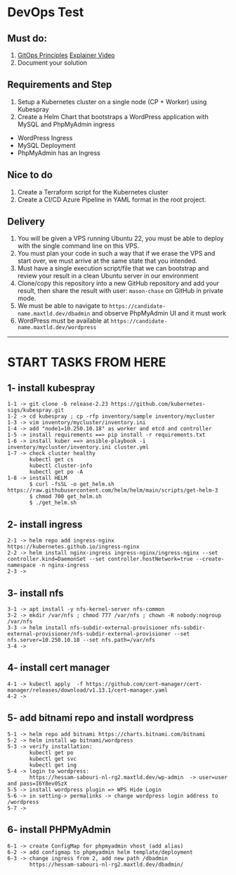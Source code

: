 # DevOps Test

## Must do:

1. [GitOps Principles](https://en.wikipedia.org/wiki/DevOps#GitOps) [Explainer Video](https://www.youtube.com/watch?v=f5EpcWp0THw)
2. Document your solution

## Requirements and Step


1. Setup a Kubernetes cluster on a single node (CP + Worker) using Kubespray
2. Create a Helm Chart that bootstraps a WordPress application with MySQL and PhpMyAdmin ingress

- WordPress Ingress
- MySQL Deployment
- PhpMyAdmin has an Ingress

## Nice to do

1. Create a Terraform script for the Kubernetes cluster
2. Create a CI/CD Azure Pipeline in YAML format in the root project.

## Delivery
1. You will be given a VPS running Ubuntu 22, you must be able to deploy with the single command line on this VPS.
2. You must plan your code in such a way that if we erase the VPS and start over, we must arrive at the same state that you intended.
3. Must have a single execution script/file that we can bootstrap and review your result in a clean Ubuntu server in our environment
4. Clone/copy this repository into a new GitHub repository and add your result, then share the result with user: `mason-chase` on GitHub in private mode.
5. We must be able to navigate to `https://candidate-name.maxtld.dev/dbadmin` and observe PhpMyAdmin UI and it must work
6. WordPress must be available at `https://candidate-name.maxtld.dev/wordpress`
*****************************************************************************************************************************

# START TASKS FROM HERE



## 1- install kubespray  
    1-1 -> git clone -b release-2.23 https://github.com/kubernetes-sigs/kubespray.git  
    1-2 -> cd kubespray ; cp -rfp inventory/sample inventory/mycluster  
    1-3 -> vim inventory/mycluster/inventory.ini
    1-4 -> add "node1=10.250.10.18" as worker and etcd and controller  
    1-5 -> install requirements ==> pip install -r requirements.txt
    1-6 -> install kuber ==> ansible-playbook -i inventory/mycluster/inventory.ini cluster.yml  
    1-7 -> check cluster healthy  
           kubectl get cs  
           kubectl cluster-info  
           kubectl get po -A  
    1-8 -> install HELM  
           $ curl -fsSL -o get_helm.sh https://raw.githubusercontent.com/helm/helm/main/scripts/get-helm-3
           $ chmod 700 get_helm.sh
           $ ./get_helm.sh
## 2- install ingress  
    2-1 -> helm repo add ingress-nginx https://kubernetes.github.io/ingress-nginx
    2-2 -> helm install nginx-ingress ingress-nginx/ingress-nginx --set controller.kind=DaemonSet --set controller.hostNetwork=true --create-namespace -n nginx-ingress  
    2-3 -> 
## 3- install nfs 
    3-1 -> apt install -y nfs-kernel-server nfs-common
    3-2 -> mkdir /var/nfs ; chmod 777 /var/nfs ; chown -R nobody:nogroup /var/nfs
    3-3 -> helm install nfs-subdir-external-provisioner nfs-subdir-external-provisioner/nfs-subdir-external-provisioner --set nfs.server=10.250.10.18 --set nfs.path=/var/nfs  
    3-4 -> 
## 4- install cert manager  
    4-1 -> kubectl apply  -f https://github.com/cert-manager/cert-manager/releases/download/v1.13.1/cert-manager.yaml  
    4-2 ->  
## 5- add bitnami repo and install wordpress
    5-1 -> helm repo add bitnami https://charts.bitnami.com/bitnami
    5-2 -> helm install wp bitnami/wordpress  
    5-3 -> verify installation:  
           kubectl get po
           kubectl get svc
           kubectl get ing
    5-4 -> login to wordpress:  
           https://hessam-sabouri-nl-rg2.maxtld.dev/wp-admin  -> user=user and pass=I6Y8ev0SzX  
    5-5 -> install wordpress plugin => WPS Hide Login  
    5-6 -> in setting-> permalinks -> change wordpress login address to /wordpress  
    5-7 ->  
## 6- install PHPMyAdmin  
    6-1 -> create ConfigMap for phpmyadmin vhost (add alias)  
    6-2 -> add configmap to phpmyadmin helm template/deployment  
    6-3 -> change ingress from 2, add new path /dbadmin  
           https://hessam-sabouri-nl-rg2.maxtld.dev/dbadmin/
    


